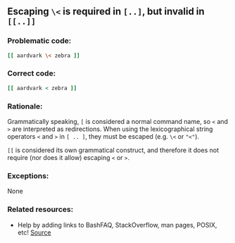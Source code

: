 ## Escaping `\<` is required in `[..]`, but invalid in `[[..]]`

### Problematic code:

```sh
[[ aardvark \< zebra ]]
```

### Correct code:

```sh
[[ aardvark < zebra ]]
```

### Rationale:

Grammatically speaking, `[` is considered a normal command name, so `<` and `>` are interpreted as redirections. When using the lexicographical string operators `<` and `>` in `[ .. ]`, they must be escaped (e.g. `\<` or `"<"`).

`[[` is considered its own grammatical construct, and therefore it does not require (nor does it allow) escaping `<` or `>`. 

### Exceptions:

None

### Related resources:

* Help by adding links to BashFAQ, StackOverflow, man pages, POSIX, etc!
[Source](https://github.com/koalaman/shellcheck/wiki/SC2075)


